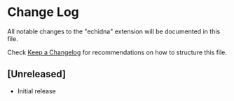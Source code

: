 # Change Log

All notable changes to the "echidna" extension will be documented in this file.

Check [Keep a Changelog](http://keepachangelog.com/) for recommendations on how to structure this file.

## [Unreleased]

- Initial release